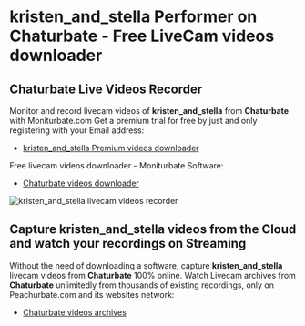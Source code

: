 # kristen_and_stella Performer on Chaturbate - Free LiveCam videos downloader

## Chaturbate Live Videos Recorder

Monitor and record livecam videos of **kristen_and_stella** from **Chaturbate** with Moniturbate.com
Get a premium trial for free by just and only registering with your Email address:
* [kristen_and_stella Premium videos downloader](https://moniturbate.com/request-demo-licence-key.html)

Free livecam videos downloader - Moniturbate Software:
* [Chaturbate videos downloader](https://moniturbate.com/moniturbate-download-software.html)

![kristen_and_stella livecam videos recorder](https://peachurnet.com/templates/moniturbate-software.png)


## Capture kristen_and_stella videos from the Cloud and watch your recordings on Streaming

Without the need of downloading a software, capture **kristen_and_stella** livecam videos from **Chaturbate** 100% online.
Watch Livecam archives from **Chaturbate** unlimitedly from thousands of existing recordings, only on Peachurbate.com and its websites network:
* [Chaturbate videos archives](https://peachurnet.com/)
